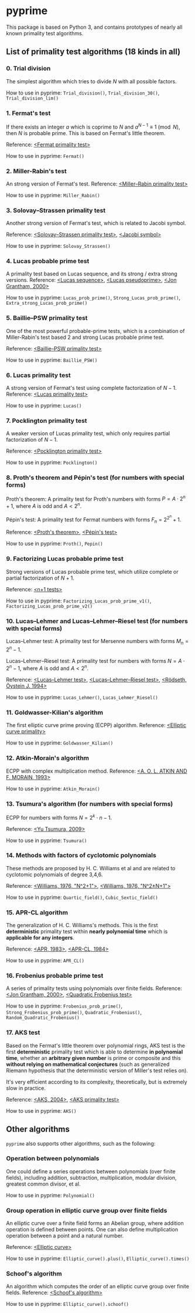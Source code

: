 # pyprime

This package is based on Python 3, and contains prototypes of nearly all known primality test algorithms.

## List of primality test algorithms (18 kinds in all)

### 0. Trial division

The simplest algorithm which tries to divide $N$ with all possible factors.

How to use in pyprime: `Trial_division()`, `Trial_division_30()`, `Trial_division_lim()`

### 1. Fermat's test

If there exists an integer $a$ which is coprime to $N$ and $a^{N-1}\equiv 1\pmod{N}$, then $N$ is probable prime. This is based on Fermat's little theorem.

Reference: [\<Fermat primality test\>](https://en.wikipedia.org/wiki/Fermat_primality_test)

How to use in pyprime: `Fermat()`

### 2. Miller-Rabin's test

An strong version of Fermat's test. Reference: [\<Miller–Rabin primality test\>](https://en.wikipedia.org/wiki/Miller%E2%80%93Rabin_primality_test)

How to use in pyprime: `Miller_Rabin()`

### 3. Solovay–Strassen primality test

Another strong version of Fermat's test, which is related to Jacobi symbol.

Reference: [\<Solovay–Strassen primality test\>](https://en.wikipedia.org/wiki/Solovay%E2%80%93Strassen_primality_test), [\<Jacobi symbol\>](https://en.wikipedia.org/wiki/Jacobi_symbol)

How to use in pyprime: `Solovay_Strassen()`

### 4. Lucas probable prime test

A primality test based on Lucas sequence, and its strong / extra strong versions. Reference: [\<Lucas sequence\>](https://en.wikipedia.org/wiki/Lucas_sequence), [\<Lucas pseudoprime\>](https://en.wikipedia.org/wiki/Lucas_pseudoprime), [\<Jon Grantham, 2000\>](https://www.ams.org/journals/mcom/2001-70-234/S0025-5718-00-01197-2/S0025-5718-00-01197-2.pdf)

How to use in pyprime: `Lucas_prob_prime()`, `Strong_Lucas_prob_prime()`, `Extra_strong_Lucas_prob_prime()`

### 5. Baillie–PSW primality test

One of the most powerful probable-prime tests, which is a combination of Miller-Rabin's test based 2 and strong Lucas probable prime test.

Reference: [\<Baillie–PSW primality test\>](https://en.wikipedia.org/wiki/Baillie%E2%80%93PSW_primality_test)

How to use in pyprime: `Baillie_PSW()`

### 6. Lucas primality test

A strong version of Fermat's test using complete factorization of $N-1$. Reference: [\<Lucas primality test\>](https://en.wikipedia.org/wiki/Lucas_primality_test)

How to use in pyprime: `Lucas()`

### 7. Pocklington primality test

A weaker version of Lucas primality test, which only requires partial factorization of $N-1$.

Reference: [\<Pocklington primality test\>](https://en.wikipedia.org/wiki/Pocklington_primality_test)

How to use in pyprime: `Pocklington()`

### 8. Proth's theorem and Pépin's test (for numbers with special forms)

Proth's theorem: A primality test for Proth's numbers with forms $P=A\cdot2^n+1$, where $A$ is odd and $A< 2^n$.

Pépin's test: A primality test for Fermat numbers with forms $F_n=2^{2^n}+1$.

Reference: [\<Proth's theorem\>](https://en.wikipedia.org/wiki/Proth%27s_theorem), [\<Pépin's test\>](https://en.wikipedia.org/wiki/P%C3%A9pin%27s_test)

How to use in pyprime: `Proth()`, `Pepin()`

### 9. Factorizing Lucas probable prime test

Strong versions of Lucas probable prime test, which utilize complete or partial factorization of $N+1$.

Reference: [\<n+1 tests\>](https://t5k.org/prove/prove3_2.html)

How to use in pyprime: `Factorizing_Lucas_prob_prime_v1()`, `Factorizing_Lucas_prob_prime_v2()`

### 10. Lucas–Lehmer and Lucas–Lehmer–Riesel test (for numbers with special forms)

Lucas–Lehmer test: A primality test for Mersenne numbers with forms $M_n=2^n-1$.

Lucas–Lehmer–Riesel test: A primality test for numbers with forms $N=A\cdot2^n-1$, where $A$ is odd and $A< 2^n$.

Reference: [\<Lucas–Lehmer test\>](https://en.wikipedia.org/wiki/Lucas%E2%80%93Lehmer_primality_test), [\<Lucas–Lehmer–Riesel test\>](https://en.wikipedia.org/wiki/Lucas%E2%80%93Lehmer%E2%80%93Riesel_test), [\<Rödseth, Öystein J. 1994\>](https://web.archive.org/web/20160306082833/http://folk.uib.no/nmaoy/papers/luc.pdf)

How to use in pyprime: `Lucas_Lehmer()`, `Lucas_Lehmer_Riesel()`

### 11. Goldwasser-Kilian's algorithm

The first elliptic curve prime proving (ECPP) algorithm. Reference: [\<Elliptic curve primality\>](https://en.wikipedia.org/wiki/Elliptic_curve_primality)

How to use in pyprime: `Goldwasser_Kilian()`

### 12. Atkin-Morain's algorithm

ECPP with complex multiplication method. Reference: [\<A. O. L. ATKIN AND F. MORAIN, 1993\>](https://www.ams.org/journals/mcom/1993-61-203/S0025-5718-1993-1199989-X/S0025-5718-1993-1199989-X.pdf)

How to use in pyprime: `Atkin_Morain()`

### 13. Tsumura's algorithm (for numbers with special forms)

ECPP for numbers with forms $N=2^k\cdot n-1$.

Reference: [\<Yu Tsumura, 2009\>](https://arxiv.org/pdf/0912.5279v1)

How to use in pyprime: `Tsumura()`

### 14. Methods with factors of cyclotomic polynomials

These methods are proposed by H. C. Williams et al and are related to cyclotomic polynomials of degree 3,4,6.

Reference: [\<Williams, 1976, "N^2+1"\>](https://sci-hub.se/10.1090/s0025-5718-1976-0396390-3), [\<Williams, 1976, "N^2±N+1"\>](https://sci-hub.se/10.1090/s0025-5718-1976-0414473-6)

How to use in pyprime: `Quartic_field()`, `Cubic_Sextic_field()`

### 15. APR-CL algorithm

The generalization of H. C. Williams's methods. This is the first **deterministic** primality test within **nearly polynomial time** which is **applicable for any integers**.

Reference: [\<APR, 1983\>](https://www.jstor.org/stable/2006975), [\<APR-CL, 1984\>](https://www.ams.org/journals/mcom/1984-42-165/S0025-5718-1984-0726006-X/S0025-5718-1984-0726006-X.pdf)

How to use in pyprime: `APR_CL()`

### 16. Frobenius probable prime test

A series of primality tests using polynomials over finite fields. Reference: [\<Jon Grantham, 2000\>](https://www.ams.org/journals/mcom/2001-70-234/S0025-5718-00-01197-2/S0025-5718-00-01197-2.pdf), [\<Quadratic Frobenius test\>](https://en.wikipedia.org/wiki/Quadratic_Frobenius_test)

How to use in pyprime: `Frobenius_prob_prime()`, `Strong_Frobenius_prob_prime()`, `Quadratic_Frobenius()`, `Random_Quadratic_Frobenius()`

### 17. AKS test

Based on the Fermat's little theorem over polynomial rings, AKS test is the first **deterministic** primality test which is able to determine **in polynomial time**, whether an **arbitrary given number** is prime or composite and this **without relying on mathematical conjectures** (such as generalized Riemann hypothesis that the deterministic version of Miller's test relies on).

It's very efficient according to its complexity, theoretically, but is extremely slow in practice.

Reference: [\<AKS, 2004\>](https://www.cse.iitk.ac.in/users/manindra/algebra/primality_v6.pdf), [\<AKS primality test\>](https://en.wikipedia.org/wiki/AKS_primality_test)

How to use in pyprime: `AKS()`

## Other algorithms

`pyprime` also supports other algorithms, such as the following:

### Operation between polynomials

One could define a series operations between polynomials (over finite fields), including addition, subtraction, multiplication, modular division, greatest common divisor, et al.

How to use in pyprime: `Polynomial()`

### Group operation in elliptic curve group over finite fields

An elliptic curve over a finite field forms an Abelian group, where addition operation is defined between points. One can also define multiplication operation between a point and a natural number.

Reference: [\<Elliptic curve\>](https://en.wikipedia.org/wiki/Elliptic_curve)

How to use in pyprime: `Elliptic_curve().plus()`, `Elliptic_curve().times()`

### Schoof's algorithm

An algorithm which computes the order of an elliptic curve group over finite fields. Reference: [\<Schoof's algorithm\>](https://en.wikipedia.org/wiki/Schoof%27s_algorithm)

How to use in pyprime: `Elliptic_curve().schoof()`
